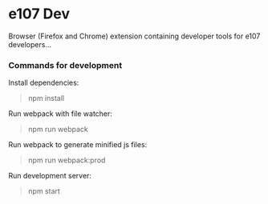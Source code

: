 e107 Dev
========

Browser (Firefox and Chrome) extension containing developer tools for e107 developers...

### Commands for development

Install dependencies:
> npm install

Run webpack with file watcher:
> npm run webpack

Run webpack to generate minified js files:
> npm run webpack:prod

Run development server:
> npm start

